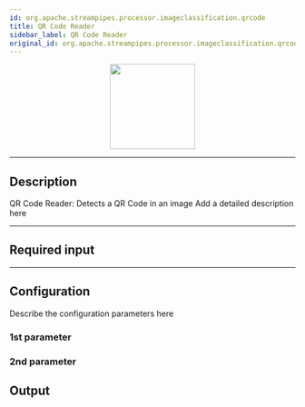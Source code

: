 ```yaml
---
id: org.apache.streampipes.processor.imageclassification.qrcode
title: QR Code Reader
sidebar_label: QR Code Reader
original_id: org.apache.streampipes.processor.imageclassification.qrcode
---
```


<!--
  ~ Licensed to the Apache Software Foundation (ASF) under one or more
  ~ contributor license agreements.  See the NOTICE file distributed with
  ~ this work for additional information regarding copyright ownership.
  ~ The ASF licenses this file to You under the Apache License, Version 2.0
  ~ (the "License"); you may not use this file except in compliance with
  ~ the License.  You may obtain a copy of the License at
  ~
  ~    http://www.apache.org/licenses/LICENSE-2.0
  ~
  ~ Unless required by applicable law or agreed to in writing, software
  ~ distributed under the License is distributed on an "AS IS" BASIS,
  ~ WITHOUT WARRANTIES OR CONDITIONS OF ANY KIND, either express or implied.
  ~ See the License for the specific language governing permissions and
  ~ limitations under the License.
  ~
  -->



<p align="center"> 
    <img src="/img/pipeline-elements/org.apache.streampipes.processor.imageclassification.qrcode/icon.png" width="150px;" class="pe-image-documentation"/>
</p>

***

## Description

QR Code Reader: Detects a QR Code in an image
Add a detailed description here

***

## Required input


***

## Configuration

Describe the configuration parameters here

### 1st parameter


### 2nd parameter

## Output

